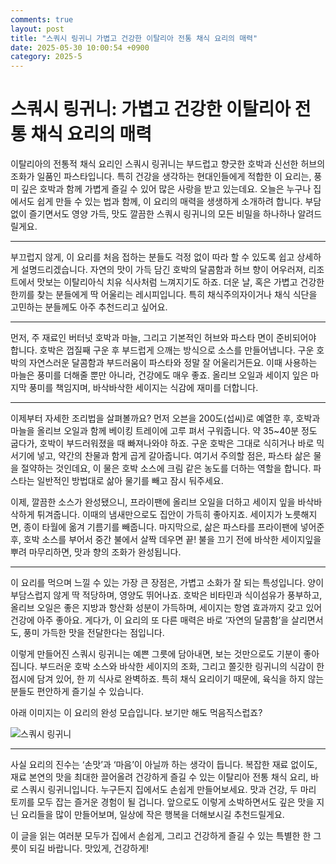 ```yaml
---
comments: true
layout: post
title: "스쿼시 링귀니 가볍고 건강한 이탈리아 전통 채식 요리의 매력"
date: 2025-05-30 10:00:54 +0900
category: 2025-5
---
```


# 스쿼시 링귀니: 가볍고 건강한 이탈리아 전통 채식 요리의 매력

이탈리아의 전통적 채식 요리인 스쿼시 링귀니는 부드럽고 향긋한 호박과 신선한 허브의 조화가 일품인 파스타입니다. 특히 건강을 생각하는 현대인들에게 적합한 이 요리는, 풍미 깊은 호박과 함께 가볍게 즐길 수 있어 많은 사랑을 받고 있는데요. 오늘은 누구나 집에서도 쉽게 만들 수 있는 법과 함께, 이 요리의 매력을 생생하게 소개하려 합니다. 부담 없이 즐기면서도 영양 가득, 맛도 깔끔한 스쿼시 링귀니의 모든 비밀을 하나하나 알려드릴게요.

---

부끄럽지 않게, 이 요리를 처음 접하는 분들도 걱정 없이 따라 할 수 있도록 쉽고 상세하게 설명드리겠습니다. 자연의 맛이 가득 담긴 호박의 달콤함과 허브 향이 어우러져, 리조트에서 맛보는 이탈리아식 치유 식사처럼 느껴지기도 하죠. 더운 날, 혹은 가볍고 건강한 한끼를 찾는 분들에게 딱 어울리는 레시피입니다. 특히 채식주의자이거나 채식 식단을 고민하는 분들께도 아주 추천드리고 싶어요.

---

먼저, 주 재료인 버터넛 호박과 마늘, 그리고 기본적인 허브와 파스타 면이 준비되어야 합니다. 호박은 껍질째 구운 후 부드럽게 으깨는 방식으로 소스를 만들어냅니다. 구운 호박의 자연스러운 달콤함과 부드러움이 파스타와 정말 잘 어울리거든요. 이때 사용하는 마늘은 풍미를 더해줄 뿐만 아니라, 건강에도 매우 좋죠. 올리브 오일과 세이지 잎은 마지막 풍미를 책임지며, 바삭바삭한 세이지는 식감에 재미를 더합니다.

---

이제부터 자세한 조리법을 살펴볼까요? 먼저 오븐을 200도(섭씨)로 예열한 후, 호박과 마늘을 올리브 오일과 함께 베이킹 트레이에 고루 펴서 구워줍니다. 약 35~40분 정도 굽다가, 호박이 부드러워졌을 때 빠져나와야 하죠. 구운 호박은 그대로 식히거나 바로 믹서기에 넣고, 약간의 찬물과 함게 곱게 갈아줍니다. 여기서 주의할 점은, 파스타 삶은 물을 절약하는 것인데요, 이 물은 호박 소스에 크림 같은 농도를 더하는 역할을 합니다. 파스타는 일반적인 방법대로 삶아 물기를 빼고 잠시 둬주세요.

이제, 깔끔한 소스가 완성됐으니, 프라이팬에 올리브 오일을 더하고 세이지 잎을 바삭바삭하게 튀겨줍니다. 이때의 냄새만으로도 집안이 가득히 좋아지죠. 세이지가 노릇해지면, 종이 타월에 옮겨 기름기를 빼줍니다. 마지막으로, 삶은 파스타를 프라이팬에 넣어준 후, 호박 소스를 부어서 중간 불에서 살짝 데우면 끝! 불을 끄기 전에 바삭한 세이지잎을 뿌려 마무리하면, 맛과 향의 조화가 완성됩니다.

---

이 요리를 먹으며 느낄 수 있는 가장 큰 장점은, 가볍고 소화가 잘 되는 특성입니다. 양이 부담스럽지 않게 딱 적당하며, 영양도 뛰어나죠. 호박은 비타민과 식이섬유가 풍부하고, 올리브 오일은 좋은 지방과 항산화 성분이 가득하며, 세이지는 항염 효과까지 갖고 있어 건강에 아주 좋아요. 게다가, 이 요리의 또 다른 매력은 바로 ‘자연의 달콤함’을 살리면서도, 풍미 가득한 맛을 전달한다는 점입니다.

이렇게 만들어진 스쿼시 링귀니는 예쁜 그릇에 담아내면, 보는 것만으로도 기분이 좋아집니다. 부드러운 호박 소스와 바삭한 세이지의 조화, 그리고 쫄깃한 링귀니의 식감이 한 접시에 담겨 있어, 한 끼 식사로 완벽하죠. 특히 채식 요리이기 때문에, 육식을 하지 않는 분들도 편안하게 즐기실 수 있습니다.

아래 이미지는 이 요리의 완성 모습입니다. 보기만 해도 먹음직스럽죠?  

![스쿼시 링귀니](https://www.themealdb.com/images/media/meals/wxswxy1511452625.jpg)

---

사실 요리의 진수는 ‘손맛’과 ‘마음’이 아닐까 하는 생각이 듭니다. 복잡한 재료 없이도, 재료 본연의 맛을 최대한 끌어올려 건강하게 즐길 수 있는 이탈리아 전통 채식 요리, 바로 스쿼시 링귀니입니다. 누구든지 집에서도 손쉽게 만들어보세요. 맛과 건강, 두 마리 토끼를 모두 잡는 즐거운 경험이 될 겁니다. 앞으로도 이렇게 소박하면서도 깊은 맛을 지닌 요리들을 많이 만들어보며, 일상에 작은 행복을 더해보시길 추천드릴게요.

이 글을 읽는 여러분 모두가 집에서 손쉽게, 그리고 건강하게 즐길 수 있는 특별한 한 그릇이 되길 바랍니다. 맛있게, 건강하게!
